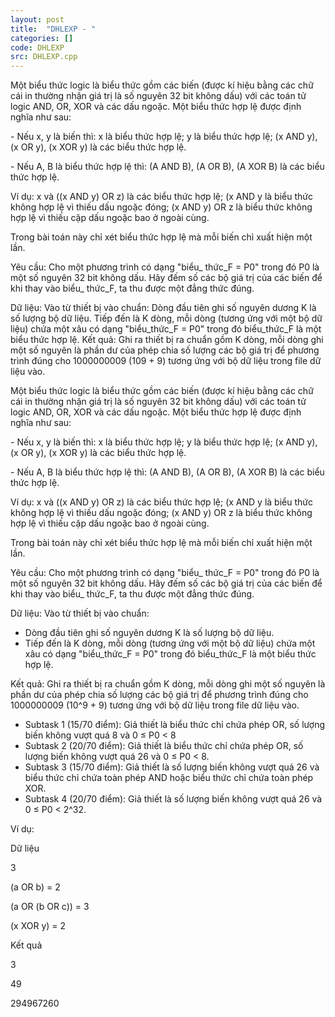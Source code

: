 ```yaml
---
layout: post
title:  "DHLEXP - "
categories: []
code: DHLEXP
src: DHLEXP.cpp
---
```




  


Một biểu thức logic là biểu thức gồm các biến (được kí hiệu bằng các chữ cái in thường nhận giá trị là số nguyên 32 bit không dấu) với các toán tử logic AND, OR, XOR và các dấu ngoặc. Một biểu thức hợp lệ được định nghĩa như sau:

\- Nếu x, y là biến thì: x là biểu thức hợp lệ; y là biểu thức hợp lệ; (x AND y), (x OR y), (x XOR y) là các biểu thức hợp lệ.

\- Nếu A, B là biểu thức hợp lệ thì: (A AND B), (A OR B), (A XOR B) là các biểu thức hợp lệ.

Ví dụ: x và ((x AND y) OR z) là các biểu thức hợp lệ; (x AND y là biểu thức không hợp lệ vì thiếu dấu ngoặc đóng; (x AND y) OR z là biểu thức không hợp lệ vì thiếu cặp dấu ngoặc bao ở ngoài cùng.

Trong bài toán này chỉ xét biểu thức hợp lệ mà mỗi biến chỉ xuất hiện một lần.

Yêu cầu: Cho một phương trình có dạng "biểu\_ thức\_F = P0" trong đó P0 là một số nguyên 32 bit không dấu. Hãy đếm số các bộ giá trị của các biến để khi thay vào biểu\_ thức\_F, ta thu được một đẳng thức đúng.

Dữ liệu: Vào từ thiết bị vào chuẩn: Dòng đầu tiên ghi số nguyên dương K là số lượng bộ dữ liệu. Tiếp đến là K dòng, mỗi dòng (tương ứng với một bộ dữ liệu) chứa một xâu có dạng "biểu\_thức\_F = P0" trong đó biểu\_thức\_F là một biểu thức hợp lệ. Kết quả: Ghi ra thiết bị ra chuẩn gồm K dòng, mỗi dòng ghi một số nguyên là phần dư của phép chia số lượng các bộ giá trị để phương trình đúng cho 1000000009 (109 + 9) tương ứng với bộ dữ liệu trong file dữ liệu vào.

Một biểu thức logic là biểu thức gồm các biến (được kí hiệu bằng các chữ cái in thường nhận giá trị là số nguyên 32 bit không dấu) với các toán tử logic AND, OR, XOR và các dấu ngoặc. Một biểu thức hợp lệ được định nghĩa như sau:

\- Nếu x, y là biến thì: x là biểu thức hợp lệ; y là biểu thức hợp lệ; (x AND y), (x OR y), (x XOR y) là các biểu thức hợp lệ.

\- Nếu A, B là biểu thức hợp lệ thì: (A AND B), (A OR B), (A XOR B) là các biểu thức hợp lệ.

Ví dụ: x và ((x AND y) OR z) là các biểu thức hợp lệ; (x AND y là biểu thức không hợp lệ vì thiếu dấu ngoặc đóng; (x AND y) OR z là biểu thức không hợp lệ vì thiếu cặp dấu ngoặc bao ở ngoài cùng.

Trong bài toán này chỉ xét biểu thức hợp lệ mà mỗi biến chỉ xuất hiện một lần.

Yêu cầu: Cho một phương trình có dạng "biểu\_ thức\_F = P0" trong đó P0 là một số nguyên 32 bit không dấu. Hãy đếm số các bộ giá trị của các biến để khi thay vào biểu\_ thức\_F, ta thu được một đẳng thức đúng.

Dữ liệu: Vào từ thiết bị vào chuẩn:

*   Dòng đầu tiên ghi số nguyên dương K là số lượng bộ dữ liệu.
*   Tiếp đến là K dòng, mỗi dòng (tương ứng với một bộ dữ liệu) chứa một xâu có dạng "biểu\_thức\_F = P0" trong đó biểu\_thức\_F là một biểu thức hợp lệ.

Kết quả: Ghi ra thiết bị ra chuẩn gồm K dòng, mỗi dòng ghi một số nguyên là phần dư của phép chia số lượng các bộ giá trị để phương trình đúng cho 1000000009 (10^9 + 9) tương ứng với bộ dữ liệu trong file dữ liệu vào.

*   Subtask 1 (15/70 điểm): Giả thiết là biểu thức chỉ chứa phép OR, số lượng biến không vượt quá 8 và 0 ≤ P0 < 8
*   Subtask 2 (20/70 điểm): Giả thiết là biểu thức chỉ chứa phép OR, số lượng biến không vượt quá 26 và 0 ≤ P0 < 8.
*   Subtask 3 (15/70 điểm): Giả thiết là số lượng biến không vượt quá 26 và biểu thức chỉ chứa toàn phép AND hoặc biểu thức chỉ chứa toàn phép XOR.
*   Subtask 4 (20/70 điểm): Giả thiết là số lượng biến không vượt quá 26 và 0 ≤ P0 < 2^32.

Ví dụ:

Dữ liệu

3

(a OR b) = 2

(a OR (b OR c)) = 3

(x XOR y) = 2

Kết quả

3

49

294967260

<!--more-->

